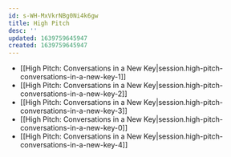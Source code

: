 ```yaml
---
id: s-WH-MxVkrNBg0Ni4k6gw
title: High Pitch
desc: ''
updated: 1639759645947
created: 1639759645947
---
```


- [[High Pitch:  Conversations in a New Key|session.high-pitch-conversations-in-a-new-key-1]]
- [[High Pitch:  Conversations in a New Key|session.high-pitch-conversations-in-a-new-key-2]]
- [[High Pitch:  Conversations in a New Key|session.high-pitch-conversations-in-a-new-key-3]]
- [[High Pitch:  Conversations in a New Key|session.high-pitch-conversations-in-a-new-key-0]]
- [[High Pitch:  Conversations in a New Key|session.high-pitch-conversations-in-a-new-key-4]]
